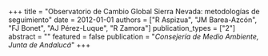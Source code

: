+++
title = "Observatorio de Cambio Global Sierra Nevada: metodologı́as de seguimiento"
date = 2012-01-01
authors = ["R Aspizua", "JM Barea-Azcón", "FJ Bonet", "AJ Pérez-Luque", "R Zamora"]
publication_types = ["2"]
abstract = ""
featured = false
publication = "*Consejerı́a de Medio Ambiente, Junta de Andalucá*"
+++


